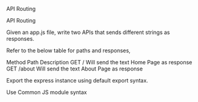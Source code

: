API Routing

API Routing

Given an app.js file, write two APIs that sends different strings as responses.

Refer to the below table for paths and responses,

Method	Path	Description
GET	    /	    Will send the text Home Page as response
GET	    /about	Will send the text About Page as response

Export the express instance using default export syntax.

Use Common JS module syntax
